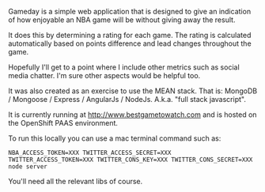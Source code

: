 Gameday is a simple web application that is designed to give an indication of how enjoyable an NBA game will be without giving away the result.

It does this by determining a rating for each game.  The rating is calculated automatically based on points difference and lead changes throughout the game.

Hopefully I'll get to a point where I include other metrics such as social media chatter.  I'm sure other aspects would be helpful too.

It was also created as an exercise to use the MEAN stack.  That is: MongoDB / Mongoose / Express / AngularJs / NodeJs.  A.k.a. "full stack javascript".

It is currently running at http://www.bestgametowatch.com and is hosted on the OpenShift PAAS environment.

To run this locally you can use a mac terminal command such as:

    NBA_ACCESS_TOKEN=XXX TWITTER_ACCESS_SECRET=XXX TWITTER_ACCESS_TOKEN=XXX TWITTER_CONS_KEY=XXX TWITTER_CONS_SECRET=XXX node server

You'll need all the relevant libs of course.